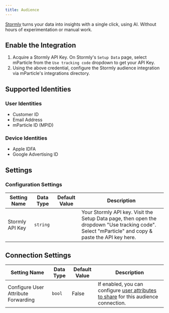 ```yaml
---
title: Audience
---
```


[Stormly](https://www.stormly.com?utm_source=mparticle) turns your data into insights with a single click, using AI. Without hours of experimentation or manual work.

## Enable the Integration

1. Acquire a Stormly API Key. On Stormly's `Setup Data` page, select mParticle from the `Use tracking code` dropdown to get your API Key. 
2. Using the above credential, configure the Stormly audience integration via mParticle's integrations directory. 

## Supported Identities

### User Identities

* Customer ID
* Email Address
* mParticle ID (MPID)

### Device Identities

* Apple IDFA
* Google Advertising ID

## Settings

### Configuration Settings

Setting Name | Data Type | Default Value | Description
|---|---|---|---
| Stormly API Key | `string` | <unset> | Your Stormly API key. Visit the Setup Data page, then open the dropdown "Use tracking code". Select "mParticle" and copy & paste the API key here.

## Connection Settings

Setting Name | Data Type | Default Value | Description
|---|---|---|---
Configure User Attribute Forwarding | `bool` | False| If enabled, you can configure [user attributes to share](/guides/platform-guide/audiences/#user-attribute-sharing) for this audience connection.
